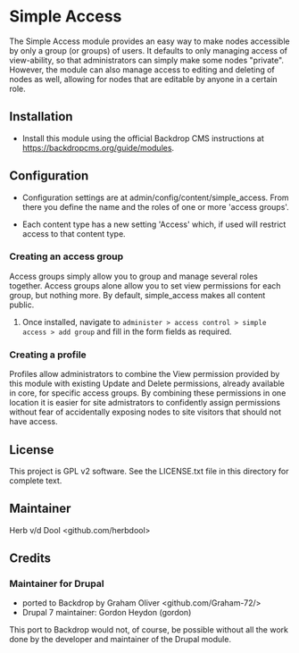 # Simple Access

The Simple Access module provides an easy way to make nodes accessible
by only a group (or groups) of users. It defaults to only managing
access of view-ability, so that administrators can simply make some
nodes "private". However, the module can also manage access to editing and
deleting of nodes as well, allowing for nodes that are editable
by anyone in a certain role.

## Installation

- Install this module using the official Backdrop CMS instructions at
  <https://backdropcms.org/guide/modules>.

## Configuration

- Configuration settings are at admin/config/content/simple_access.
  From there you define the name and the roles of one or more
  'access groups'.

- Each content type has a new setting 'Access' which, if used
  will restrict access to that content type.

### Creating an access group

Access groups simply allow you to group and manage several roles 
together. Access groups alone allow you to set view permissions for
each group, but nothing more. By default, simple_access makes all 
content public.

1. Once installed, navigate to `administer > access control > simple access > add group`
   and fill in the form fields as required.

### Creating a profile

Profiles allow administrators to combine the View permission provided by
this module with existing Update and Delete permissions, already available 
in core, for specific access groups. By combining these permissions in 
one location it is easier for site admistrators to confidently assign 
permissions without fear of accidentally exposing nodes to site visitors 
that should not have access.

## License

This project is GPL v2 software. See the LICENSE.txt file in this
directory for complete text.

## Maintainer

Herb v/d Dool <github.com/herbdool>

## Credits

### Maintainer for Drupal

- ported to Backdrop by Graham Oliver <github.com/Graham-72/>
- Drupal 7 maintainer: Gordon Heydon (gordon)

This port to Backdrop would not, of course, be possible without all
the work done by the developer and maintainer of the Drupal module.
